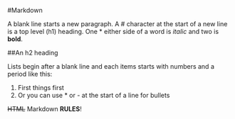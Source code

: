 #Markdown

A blank line starts a new paragraph. A # character at the start of a new line is a top level (h1) heading. One * either side of a word is *italic* and two is **bold**.

##An h2 heading

Lists begin after a blank line and each items starts with numbers and a period like this:

1. First things first
2. Or you can use * or - at the start of a line for bullets

<strike>HTML</strike> Markdown **RULES**!